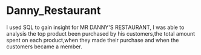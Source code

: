 # Danny_Restaurant
I used SQL to gain insight for MR DANNY'S RESTAURANT, I was able to analysis the top product been purchased by his customers,the total amount spent on each product,when they made their purchase and when the customers became a member.
